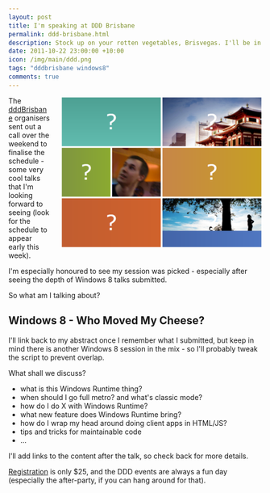 ```yaml
--- 
layout: post
title: I'm speaking at DDD Brisbane
permalink: ddd-brisbane.html
description: Stock up on your rotten vegetables, Brisvegas. I'll be in your neck of the woods in November, talking about how Windows 8 impacts developers!
date: 2011-10-22 23:00:00 +10:00
icon: /img/main/ddd.png
tags: "dddbrisbane windows8"
comments: true
---
```


<img src='/img/main/metro-preview.png' width='400' height='300' alt='' title='' style='float: right;margin-left: 1.5em;'>


The [dddBrisbane][1] organisers sent out a call over the weekend to finalise the schedule - some very cool talks that I'm looking forward to seeing (look for the schedule to appear early this week). 

I'm especially honoured to see my session was picked - especially after seeing the depth of Windows 8 talks submitted.

So what am I talking about?

  [1]: http://dddbrisbane.com

## Windows 8 - Who Moved My Cheese?

I'll link back to my abstract once I remember what I submitted, but keep in mind there is another Windows 8 session in the mix - so I'll probably tweak the script to prevent overlap.

What shall we discuss?

   - what is this Windows Runtime thing? 
   - when should I go full metro? and what's classic mode?
   - how do I do X with Windows Runtime?
   - what new feature does Windows Runtime bring?
   - how do I wrap my head around doing client apps in HTML/JS?
   - tips and tricks for maintainable code
   - ...

I'll add links to the content after the talk, so check back for more details.

[Registration][2] is only $25, and the DDD events are always a fun day (especially the after-party, if you can hang around for that).

[2]: http://dddbrisbane.com/register